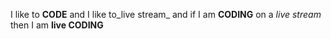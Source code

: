 I like to **CODE** and I like to_live stream_ and if I am __CODING__ on a *live stream* then I am __live CODING__
